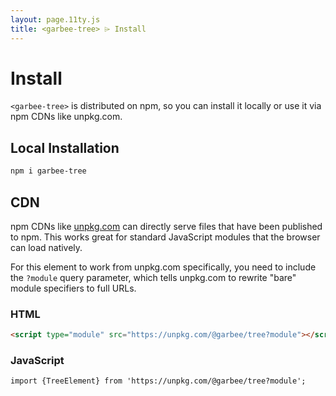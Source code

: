 ```yaml
---
layout: page.11ty.js
title: <garbee-tree> ⌲ Install
---
```


# Install

`<garbee-tree>` is distributed on npm, so you can install it locally or use it via npm CDNs like unpkg.com.

## Local Installation

```bash
npm i garbee-tree
```

## CDN

npm CDNs like [unpkg.com]() can directly serve files that have been published to npm. This works great for standard JavaScript modules that the browser can load natively.

For this element to work from unpkg.com specifically, you need to include the `?module` query parameter, which tells unpkg.com to rewrite "bare" module specifiers to full URLs.

### HTML

```html
<script type="module" src="https://unpkg.com/@garbee/tree?module"></script>
```

### JavaScript

```html
import {TreeElement} from 'https://unpkg.com/@garbee/tree?module';
```
